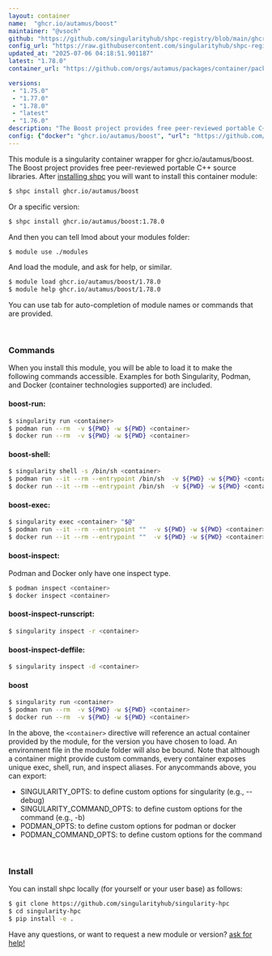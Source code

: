 ```yaml
---
layout: container
name:  "ghcr.io/autamus/boost"
maintainer: "@vsoch"
github: "https://github.com/singularityhub/shpc-registry/blob/main/ghcr.io/autamus/boost/container.yaml"
config_url: "https://raw.githubusercontent.com/singularityhub/shpc-registry/main/ghcr.io/autamus/boost/container.yaml"
updated_at: "2025-07-06 04:18:51.901187"
latest: "1.78.0"
container_url: "https://github.com/orgs/autamus/packages/container/package/boost"

versions:
 - "1.75.0"
 - "1.77.0"
 - "1.78.0"
 - "latest"
 - "1.76.0"
description: "The Boost project provides free peer-reviewed portable C++ source libraries."
config: {"docker": "ghcr.io/autamus/boost", "url": "https://github.com/orgs/autamus/packages/container/package/boost", "maintainer": "@vsoch", "description": "The Boost project provides free peer-reviewed portable C++ source libraries.", "latest": {"1.78.0": "sha256:14823770b03cd5289b491afdfc3fb9f64e3730f41abf770bc6055a4232b4081b"}, "tags": {"1.75.0": "sha256:a6d7914225fde46cdab70d01619de67a0162a9a3c7a2361563aff66dbd05c1e2", "1.77.0": "sha256:70ab543402b4f24532639460dd6db289762b0f48c847fbde9cbf148d2aeafd2e", "1.78.0": "sha256:14823770b03cd5289b491afdfc3fb9f64e3730f41abf770bc6055a4232b4081b", "latest": "sha256:14823770b03cd5289b491afdfc3fb9f64e3730f41abf770bc6055a4232b4081b", "1.76.0": "sha256:655fb10e42f73a9ed8ef67e9c2aa53ead1864800bf4488e864709113529c1f5f"}}
---
```


This module is a singularity container wrapper for ghcr.io/autamus/boost.
The Boost project provides free peer-reviewed portable C++ source libraries.
After [installing shpc](#install) you will want to install this container module:


```bash
$ shpc install ghcr.io/autamus/boost
```

Or a specific version:

```bash
$ shpc install ghcr.io/autamus/boost:1.78.0
```

And then you can tell lmod about your modules folder:

```bash
$ module use ./modules
```

And load the module, and ask for help, or similar.

```bash
$ module load ghcr.io/autamus/boost/1.78.0
$ module help ghcr.io/autamus/boost/1.78.0
```

You can use tab for auto-completion of module names or commands that are provided.

<br>

### Commands

When you install this module, you will be able to load it to make the following commands accessible.
Examples for both Singularity, Podman, and Docker (container technologies supported) are included.

#### boost-run:

```bash
$ singularity run <container>
$ podman run --rm  -v ${PWD} -w ${PWD} <container>
$ docker run --rm  -v ${PWD} -w ${PWD} <container>
```

#### boost-shell:

```bash
$ singularity shell -s /bin/sh <container>
$ podman run --it --rm --entrypoint /bin/sh  -v ${PWD} -w ${PWD} <container>
$ docker run --it --rm --entrypoint /bin/sh  -v ${PWD} -w ${PWD} <container>
```

#### boost-exec:

```bash
$ singularity exec <container> "$@"
$ podman run --it --rm --entrypoint ""  -v ${PWD} -w ${PWD} <container> "$@"
$ docker run --it --rm --entrypoint ""  -v ${PWD} -w ${PWD} <container> "$@"
```

#### boost-inspect:

Podman and Docker only have one inspect type.

```bash
$ podman inspect <container>
$ docker inspect <container>
```

#### boost-inspect-runscript:

```bash
$ singularity inspect -r <container>
```

#### boost-inspect-deffile:

```bash
$ singularity inspect -d <container>
```



#### boost

```bash
$ singularity run <container>
$ podman run --rm  -v ${PWD} -w ${PWD} <container>
$ docker run --rm  -v ${PWD} -w ${PWD} <container>
```


In the above, the `<container>` directive will reference an actual container provided
by the module, for the version you have chosen to load. An environment file in the
module folder will also be bound. Note that although a container
might provide custom commands, every container exposes unique exec, shell, run, and
inspect aliases. For anycommands above, you can export:

 - SINGULARITY_OPTS: to define custom options for singularity (e.g., --debug)
 - SINGULARITY_COMMAND_OPTS: to define custom options for the command (e.g., -b)
 - PODMAN_OPTS: to define custom options for podman or docker
 - PODMAN_COMMAND_OPTS: to define custom options for the command

<br>

### Install

You can install shpc locally (for yourself or your user base) as follows:

```bash
$ git clone https://github.com/singularityhub/singularity-hpc
$ cd singularity-hpc
$ pip install -e .
```

Have any questions, or want to request a new module or version? [ask for help!](https://github.com/singularityhub/singularity-hpc/issues)